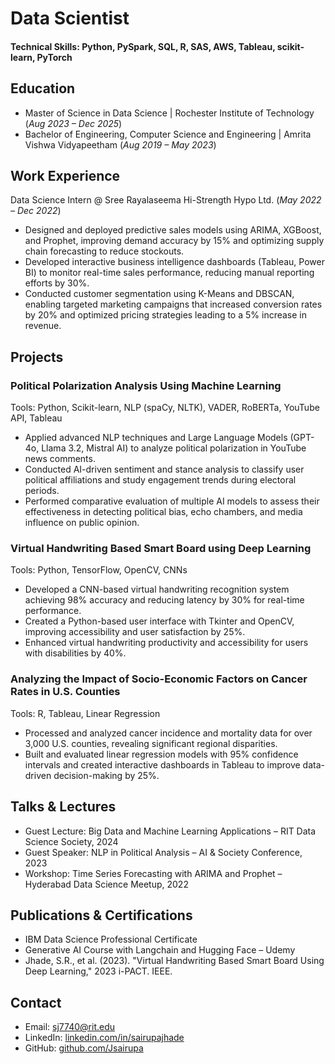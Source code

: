 # Data Scientist

#### Technical Skills: Python, PySpark, SQL, R, SAS, AWS, Tableau, scikit-learn, PyTorch

## Education					    
- Master of Science in Data Science | Rochester Institute of Technology (_Aug 2023 – Dec 2025_)  
- Bachelor of Engineering, Computer Science and Engineering | Amrita Vishwa Vidyapeetham (_Aug 2019 – May 2023_)

## Work Experience
Data Science Intern @ Sree Rayalaseema Hi-Strength Hypo Ltd. (_May 2022 – Dec 2022_)  
- Designed and deployed predictive sales models using ARIMA, XGBoost, and Prophet, improving demand accuracy by 15% and optimizing supply chain forecasting to reduce stockouts.  
- Developed interactive business intelligence dashboards (Tableau, Power BI) to monitor real-time sales performance, reducing manual reporting efforts by 30%.  
- Conducted customer segmentation using K-Means and DBSCAN, enabling targeted marketing campaigns that increased conversion rates by 20% and optimized pricing strategies leading to a 5% increase in revenue.  

## Projects
### Political Polarization Analysis Using Machine Learning  
Tools: Python, Scikit-learn, NLP (spaCy, NLTK), VADER, RoBERTa, YouTube API, Tableau  
- Applied advanced NLP techniques and Large Language Models (GPT-4o, Llama 3.2, Mistral AI) to analyze political polarization in YouTube news comments.  
- Conducted AI-driven sentiment and stance analysis to classify user political affiliations and study engagement trends during electoral periods.  
- Performed comparative evaluation of multiple AI models to assess their effectiveness in detecting political bias, echo chambers, and media influence on public opinion.  

### Virtual Handwriting Based Smart Board using Deep Learning  
Tools: Python, TensorFlow, OpenCV, CNNs  
- Developed a CNN-based virtual handwriting recognition system achieving 98% accuracy and reducing latency by 30% for real-time performance.  
- Created a Python-based user interface with Tkinter and OpenCV, improving accessibility and user satisfaction by 25%.  
- Enhanced virtual handwriting productivity and accessibility for users with disabilities by 40%.  

### Analyzing the Impact of Socio-Economic Factors on Cancer Rates in U.S. Counties  
Tools: R, Tableau, Linear Regression  
- Processed and analyzed cancer incidence and mortality data for over 3,000 U.S. counties, revealing significant regional disparities.  
- Built and evaluated linear regression models with 95% confidence intervals and created interactive dashboards in Tableau to improve data-driven decision-making by 25%.  

## Talks & Lectures
- Guest Lecture: Big Data and Machine Learning Applications – RIT Data Science Society, 2024  
- Guest Speaker: NLP in Political Analysis – AI & Society Conference, 2023  
- Workshop: Time Series Forecasting with ARIMA and Prophet – Hyderabad Data Science Meetup, 2022  

## Publications & Certifications
- IBM Data Science Professional Certificate  
- Generative AI Course with Langchain and Hugging Face – Udemy  
- Jhade, S.R., et al. (2023). "Virtual Handwriting Based Smart Board Using Deep Learning," 2023 i-PACT. IEEE.  

## Contact
- Email: [sj7740@rit.edu](mailto:sj7740@rit.edu)  
- LinkedIn: [linkedin.com/in/sairupajhade](https://www.linkedin.com/in/sairupajhade/)  
- GitHub: [github.com/Jsairupa](https://github.com/Jsairupa)

